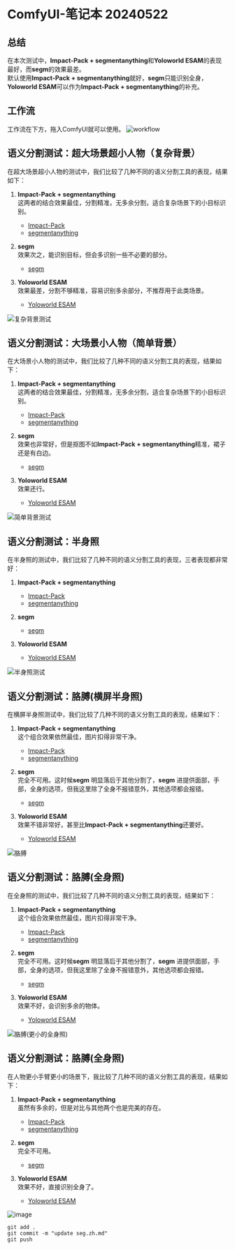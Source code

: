 # ComfyUI-笔记本 20240522

## 总结
在本次测试中，**Impact-Pack + segmentanything**和**Yoloworld ESAM**的表现最好，而**segm**的效果最差。  
默认使用**Impact-Pack + segmentanything**就好，**segm**只能识别全身，**Yoloworld ESAM**可以作为**Impact-Pack + segmentanything**的补充。

## 工作流
工作流在下方，拖入ComfyUI就可以使用。
![workflow](https://github.com/baicai99/ComfyUI-NoteBook/assets/101706274/92a66bc6-5d29-45ff-b5db-79de57e317cd)

## 语义分割测试：超大场景超小人物（复杂背景）

在超大场景超小人物的测试中，我们比较了几种不同的语义分割工具的表现，结果如下：

1. **Impact-Pack + segmentanything**  
   这两者的结合效果最佳，分割精准，无多余分割，适合复杂场景下的小目标识别。
   - [Impact-Pack](https://github.com/ltdrdata/ComfyUI-Impact-Pack)
   - [segmentanything](https://github.com/storyicon/comfyui_segment_anything)

2. **segm**  
   效果次之，能识别目标，但会多识别一些不必要的部分。
   - [segm](https://github.com/ltdrdata/ComfyUI-Impact-Pack)

3. **Yoloworld ESAM**  
   效果最差，分割不够精准，容易识别多余部分，不推荐用于此类场景。
   - [Yoloworld ESAM](https://github.com/ZHO-ZHO-ZHO/ComfyUI-YoloWorld-EfficientSAM)

![复杂背景测试](https://github.com/baicai99/ComfyUI-NoteBook/assets/101706274/5bfa483c-7a50-4aa3-8084-ad69f0dd014a)

## 语义分割测试：大场景小人物（简单背景）

在大场景小人物的测试中，我们比较了几种不同的语义分割工具的表现，结果如下：

1. **Impact-Pack + segmentanything**  
   这两者的结合效果最佳，分割精准，无多余分割，适合复杂场景下的小目标识别。
   - [Impact-Pack](https://github.com/ltdrdata/ComfyUI-Impact-Pack)
   - [segmentanything](https://github.com/storyicon/comfyui_segment_anything)

2. **segm**  
   效果也非常好，但是抠图不如**Impact-Pack + segmentanything**精准，裙子还是有白边。
   - [segm](https://github.com/ltdrdata/ComfyUI-Impact-Pack)

3. **Yoloworld ESAM**  
   效果还行。
   - [Yoloworld ESAM](https://github.com/ZHO-ZHO-ZHO/ComfyUI-YoloWorld-EfficientSAM)

![简单背景测试](https://github.com/baicai99/ComfyUI-NoteBook/assets/101706274/35bb681b-f647-457c-94c2-b4682eddc4f1)

## 语义分割测试：半身照

在半身照的测试中，我们比较了几种不同的语义分割工具的表现，三者表现都非常好：

1. **Impact-Pack + segmentanything**  
   - [Impact-Pack](https://github.com/ltdrdata/ComfyUI-Impact-Pack)
   - [segmentanything](https://github.com/storyicon/comfyui_segment_anything)

2. **segm**  
   - [segm](https://github.com/ltdrdata/ComfyUI-Impact-Pack)

3. **Yoloworld ESAM**  
   - [Yoloworld ESAM](https://github.com/ZHO-ZHO-ZHO/ComfyUI-YoloWorld-EfficientSAM)

![半身照测试](https://github.com/baicai99/ComfyUI-NoteBook/assets/101706274/d67f0559-8bca-4c14-9773-b70cf57b79d1)

## 语义分割测试：胳膊(横屏半身照)

在横屏半身照测试中，我们比较了几种不同的语义分割工具的表现，结果如下：

1. **Impact-Pack + segmentanything**  
   这个组合效果依然最佳，图片扣得非常干净。
   - [Impact-Pack](https://github.com/ltdrdata/ComfyUI-Impact-Pack)
   - [segmentanything](https://github.com/storyicon/comfyui_segment_anything)

2. **segm**  
   完全不可用。这时候**segm** 明显落后于其他分割了，**segm** 进提供面部，手部，全身的选项，但我这里除了全身不报错意外，其他选项都会报错。
   - [segm](https://github.com/ltdrdata/ComfyUI-Impact-Pack)

3. **Yoloworld ESAM**  
   效果不错非常好，甚至比**Impact-Pack + segmentanything**还要好。
   - [Yoloworld ESAM](https://github.com/ZHO-ZHO-ZHO/ComfyUI-YoloWorld-EfficientSAM)
     
![胳膊](https://github.com/baicai99/ComfyUI-NoteBook/assets/101706274/d3bc41c3-ef8a-4922-ad62-08af65b53d47)

## 语义分割测试：胳膊(全身照)

在全身照的测试中，我们比较了几种不同的语义分割工具的表现，结果如下：

1. **Impact-Pack + segmentanything**  
   这个组合效果依然最佳，图片扣得非常干净。
   - [Impact-Pack](https://github.com/ltdrdata/ComfyUI-Impact-Pack)
   - [segmentanything](https://github.com/storyicon/comfyui_segment_anything)

2. **segm**  
   完全不可用。这时候**segm** 明显落后于其他分割了，**segm** 进提供面部，手部，全身的选项，但我这里除了全身不报错意外，其他选项都会报错。
   - [segm](https://github.com/ltdrdata/ComfyUI-Impact-Pack)

3. **Yoloworld ESAM**  
   效果不好，会识别多余的物体。
   - [Yoloworld ESAM](https://github.com/ZHO-ZHO-ZHO/ComfyUI-YoloWorld-EfficientSAM)
     
![胳膊(更小的全身照)](https://github.com/baicai99/ComfyUI-NoteBook/assets/101706274/7a3eda69-5bf1-4c3e-99eb-af9605f95e66)

## 语义分割测试：胳膊(全身照)

在人物更小手臂更小的场景下，我比较了几种不同的语义分割工具的表现，结果如下：

1. **Impact-Pack + segmentanything**  
   虽然有多余的，但是对比与其他两个也是完美的存在。
   - [Impact-Pack](https://github.com/ltdrdata/ComfyUI-Impact-Pack)
   - [segmentanything](https://github.com/storyicon/comfyui_segment_anything)

2. **segm**  
   完全不可用。
   - [segm](https://github.com/ltdrdata/ComfyUI-Impact-Pack)

3. **Yoloworld ESAM**  
   效果不好，直接识别全身了。
   - [Yoloworld ESAM](https://github.com/ZHO-ZHO-ZHO/ComfyUI-YoloWorld-EfficientSAM)
     
![image](https://github.com/baicai99/ComfyUI-NoteBook/assets/101706274/dda4205e-cb60-4d50-a5b0-66261a515d78)




```git add .```  
```git commit -m "update seg.zh.md"```  
```git push```  